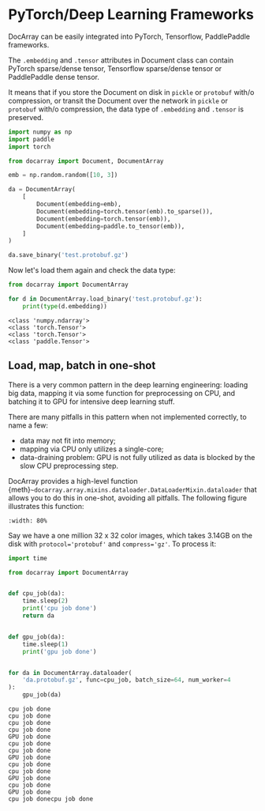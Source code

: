 # PyTorch/Deep Learning Frameworks

DocArray can be easily integrated into PyTorch, Tensorflow, PaddlePaddle frameworks.

The `.embedding` and `.tensor` attributes in Document class can contain PyTorch sparse/dense tensor, Tensorflow sparse/dense tensor or PaddlePaddle dense tensor.

It means that if you store the Document on disk in `pickle` or `protobuf` with/o compression, or transit the Document over the network in `pickle` or `protobuf` with/o compression, the data type of `.embedding` and `.tensor` is preserved.

```python
import numpy as np
import paddle
import torch

from docarray import Document, DocumentArray

emb = np.random.random([10, 3])

da = DocumentArray(
    [
        Document(embedding=emb),
        Document(embedding=torch.tensor(emb).to_sparse()),
        Document(embedding=torch.tensor(emb)),
        Document(embedding=paddle.to_tensor(emb)),
    ]
)

da.save_binary('test.protobuf.gz')
```

Now let's load them again and check the data type:
```python
from docarray import DocumentArray

for d in DocumentArray.load_binary('test.protobuf.gz'):
    print(type(d.embedding))
```

```text
<class 'numpy.ndarray'>
<class 'torch.Tensor'>
<class 'torch.Tensor'>
<class 'paddle.Tensor'>
```

## Load, map, batch in one-shot

There is a very common pattern in the deep learning engineering: loading big data, mapping it via some function for preprocessing on CPU, and batching it to GPU for intensive deep learning stuff.

There are many pitfalls in this pattern when not implemented correctly, to name a few:
- data may not fit into memory;
- mapping via CPU only utilizes a single-core;
- data-draining problem: GPU is not fully utilized as data is blocked by the slow CPU preprocessing step.

DocArray provides a high-level function {meth}`~docarray.array.mixins.dataloader.DataLoaderMixin.dataloader` that allows you to do this in one-shot, avoiding all pitfalls. The following figure illustrates this function:

```{figure} dataloader.svg
:width: 80%
```

Say we have a one million 32 x 32 color images, which takes 3.14GB on the disk with `protocol='protobuf'` and `compress='gz'`. To process it: 

```python
import time

from docarray import DocumentArray


def cpu_job(da):
    time.sleep(2)
    print('cpu job done')
    return da


def gpu_job(da):
    time.sleep(1)
    print('gpu job done')


for da in DocumentArray.dataloader(
    'da.protobuf.gz', func=cpu_job, batch_size=64, num_worker=4
):
    gpu_job(da)
```

```text
cpu job done
cpu job done
cpu job done
cpu job done
GPU job done
cpu job done
cpu job done
GPU job done
cpu job done
cpu job done
GPU job done
cpu job done
GPU job done
cpu job donecpu job done
```

